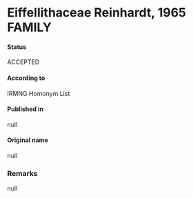 Eiffellithaceae Reinhardt, 1965 FAMILY
=======

#### Status
ACCEPTED

#### According to
IRMNG Homonym List

#### Published in
null

#### Original name
null

### Remarks
null